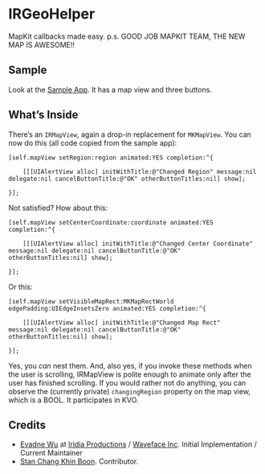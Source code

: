 # IRGeoHelper

MapKit callbacks made easy.  p.s. GOOD JOB MAPKIT TEAM, THE NEW MAP IS AWESOME!!

## Sample

Look at the [Sample App](https://github.com/iridia/IRGeoHelper-Sample).  It has a map view and three buttons.

## What’s Inside

There’s an `IRMapView`, again a drop-in replacement for `MKMapView`.  You can now do this (all code copied from the sample app):

	[self.mapView setRegion:region animated:YES completion:^{
	
		[[[UIAlertView alloc] initWithTitle:@"Changed Region" message:nil delegate:nil cancelButtonTitle:@"OK" otherButtonTitles:nil] show];
		
	}];

Not satisfied?  How about this:

	[self.mapView setCenterCoordinate:coordinate animated:YES completion:^{
	
		[[[UIAlertView alloc] initWithTitle:@"Changed Center Coordinate" message:nil delegate:nil cancelButtonTitle:@"OK" otherButtonTitles:nil] show];
		
	}];

Or this:

	[self.mapView setVisibleMapRect:MKMapRectWorld edgePadding:UIEdgeInsetsZero animated:YES completion:^{
	
		[[[UIAlertView alloc] initWithTitle:@"Changed Map Rect" message:nil delegate:nil cancelButtonTitle:@"OK" otherButtonTitles:nil] show];
		
	}];

Yes, you *can* nest them.  And, also yes, if you invoke these methods when the user is scrolling, IRMapView is polite enough to animate only after the user has finished scrolling.  If you would rather not do anything, you can observe the (currently private) `changingRegion` property on the map view, which is a BOOL.  It participates in KVO.

## Credits

*	[Evadne Wu](http://twitter.com/evadne) at [Iridia Productions](http://iridia.tw) / [Waveface Inc](http://waveface.com).  Initial Implementation / Current Maintainer
*	[Stan Chang Khin Boon](http://twitter.com/lxcid).  Contributor.
